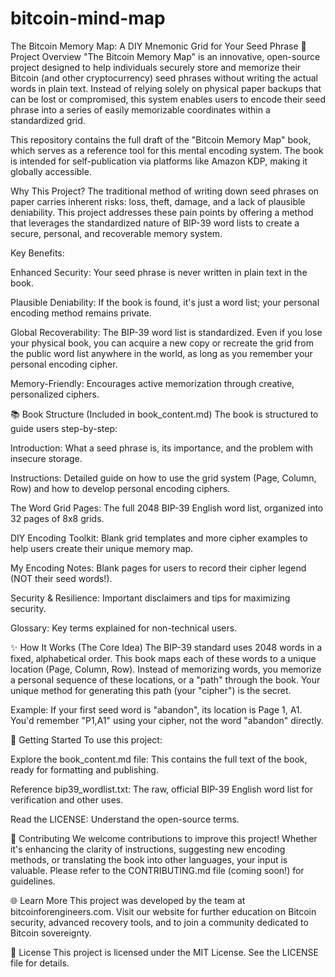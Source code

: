 # bitcoin-mind-map

The Bitcoin Memory Map: A DIY Mnemonic Grid for Your Seed Phrase
📖 Project Overview
"The Bitcoin Memory Map" is an innovative, open-source project designed to help individuals securely store and memorize their Bitcoin (and other cryptocurrency) seed phrases without writing the actual words in plain text. Instead of relying solely on physical paper backups that can be lost or compromised, this system enables users to encode their seed phrase into a series of easily memorizable coordinates within a standardized grid.

This repository contains the full draft of the "Bitcoin Memory Map" book, which serves as a reference tool for this mental encoding system. The book is intended for self-publication via platforms like Amazon KDP, making it globally accessible.

Why This Project?
The traditional method of writing down seed phrases on paper carries inherent risks: loss, theft, damage, and a lack of plausible deniability. This project addresses these pain points by offering a method that leverages the standardized nature of BIP-39 word lists to create a secure, personal, and recoverable memory system.

Key Benefits:

Enhanced Security: Your seed phrase is never written in plain text in the book.

Plausible Deniability: If the book is found, it's just a word list; your personal encoding method remains private.

Global Recoverability: The BIP-39 word list is standardized. Even if you lose your physical book, you can acquire a new copy or recreate the grid from the public word list anywhere in the world, as long as you remember your personal encoding cipher.

Memory-Friendly: Encourages active memorization through creative, personalized ciphers.

📚 Book Structure (Included in book_content.md)
The book is structured to guide users step-by-step:

Introduction: What a seed phrase is, its importance, and the problem with insecure storage.

Instructions: Detailed guide on how to use the grid system (Page, Column, Row) and how to develop personal encoding ciphers.

The Word Grid Pages: The full 2048 BIP-39 English word list, organized into 32 pages of 8x8 grids.

DIY Encoding Toolkit: Blank grid templates and more cipher examples to help users create their unique memory map.

My Encoding Notes: Blank pages for users to record their cipher legend (NOT their seed words!).

Security & Resilience: Important disclaimers and tips for maximizing security.

Glossary: Key terms explained for non-technical users.

✨ How It Works (The Core Idea)
The BIP-39 standard uses 2048 words in a fixed, alphabetical order. This book maps each of these words to a unique location (Page, Column, Row). Instead of memorizing words, you memorize a personal sequence of these locations, or a "path" through the book. Your unique method for generating this path (your "cipher") is the secret.

Example:
If your first seed word is "abandon", its location is Page 1, A1. You'd remember "P1,A1" using your cipher, not the word "abandon" directly.

🚀 Getting Started
To use this project:

Explore the book_content.md file: This contains the full text of the book, ready for formatting and publishing.

Reference bip39_wordlist.txt: The raw, official BIP-39 English word list for verification and other uses.

Read the LICENSE: Understand the open-source terms.

🤝 Contributing
We welcome contributions to improve this project! Whether it's enhancing the clarity of instructions, suggesting new encoding methods, or translating the book into other languages, your input is valuable. Please refer to the CONTRIBUTING.md file (coming soon!) for guidelines.

🌐 Learn More
This project was developed by the team at bitcoinforengineers.com. Visit our website for further education on Bitcoin security, advanced recovery tools, and to join a community dedicated to Bitcoin sovereignty.

📜 License
This project is licensed under the MIT License. See the LICENSE file for details.
